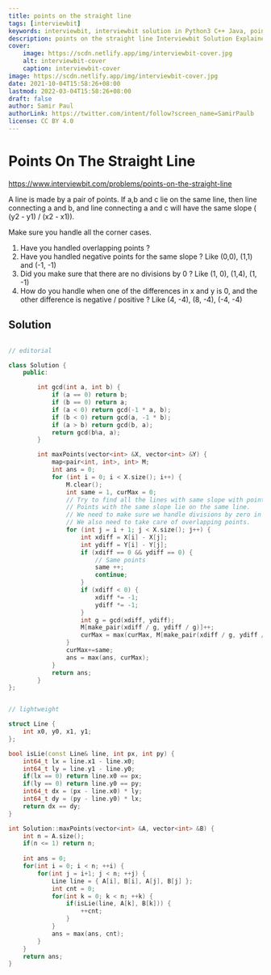 ```yaml
---
title: points on the straight line
tags: [interviewbit]
keywords: interviewbit, interviewbit solution in Python3 C++ Java, points on the straight line solution
description: points on the straight line Interviewbit Solution Explained
cover:
    image: https://scdn.netlify.app/img/interviewbit-cover.jpg
    alt: interviewbit-cover
    caption: interviewbit-cover
image: https://scdn.netlify.app/img/interviewbit-cover.jpg
date: 2021-10-04T15:58:26+08:00
lastmod: 2022-03-04T15:58:26+08:00
draft: false
author: Samir Paul
authorLink: https://twitter.com/intent/follow?screen_name=SamirPaulb
license: CC BY 4.0
---
```


# Points On The Straight Line

https://www.interviewbit.com/problems/points-on-the-straight-line



A line is made by a pair of points. 
If a,b and c lie on the same line, then line connecting a and b, and line connecting a and c will have the same slope ( (y2 - y1) / (x2 - x1)).

Make sure you handle all the corner cases.

1) Have you handled overlapping points ? 
2) Have you handled negative points for the same slope ? Like (0,0), (1,1) and (-1, -1)
3) Did you make sure that there are no divisions by 0 ? Like (1, 0), (1,4), (1, -1) 
4) How do you handle when one of the differences in x and y is 0, and the other difference is negative / positive ? Like (4, -4), (8, -4), (-4, -4)


## Solution

```cpp

// editorial

class Solution {
    public:

        int gcd(int a, int b) {
            if (a == 0) return b;
            if (b == 0) return a;
            if (a < 0) return gcd(-1 * a, b);
            if (b < 0) return gcd(a, -1 * b);
            if (a > b) return gcd(b, a);
            return gcd(b%a, a);
        }

        int maxPoints(vector<int> &X, vector<int> &Y) {
            map<pair<int, int>, int> M;
            int ans = 0;
            for (int i = 0; i < X.size(); i++) {
                M.clear();
                int same = 1, curMax = 0;
                // Try to find all the lines with same slope with points[i] as one end. 
                // Points with the same slope lie on the same line. 
                // We need to make sure we handle divisions by zero in cases like these. 
                // We also need to take care of overlapping points. 
                for (int j = i + 1; j < X.size(); j++) {
                    int xdiff = X[i] - X[j];
                    int ydiff = Y[i] - Y[j];
                    if (xdiff == 0 && ydiff == 0) {
                        // Same points 
                        same ++;
                        continue;
                    }
                    if (xdiff < 0) {
                        xdiff *= -1; 
                        ydiff *= -1;
                    }
                    int g = gcd(xdiff, ydiff);
                    M[make_pair(xdiff / g, ydiff / g)]++; 
                    curMax = max(curMax, M[make_pair(xdiff / g, ydiff / g)]);
                }
                curMax+=same;
                ans = max(ans, curMax);
            }
            return ans;
        }
};


// lightweight

struct Line {
    int x0, y0, x1, y1;
};

bool isLie(const Line& line, int px, int py) {
    int64_t lx = line.x1 - line.x0;
    int64_t ly = line.y1 - line.y0;
    if(lx == 0) return line.x0 == px;
    if(ly == 0) return line.y0 == py;
    int64_t dx = (px - line.x0) * ly;
    int64_t dy = (py - line.y0) * lx;
    return dx == dy;
}

int Solution::maxPoints(vector<int> &A, vector<int> &B) {
    int n = A.size();
    if(n <= 1) return n;
    
    int ans = 0;
    for(int i = 0; i < n; ++i) {
        for(int j = i+1; j < n; ++j) {
            Line line = { A[i], B[i], A[j], B[j] };
            int cnt = 0;
            for(int k = 0; k < n; ++k) {
                if(isLie(line, A[k], B[k])) {
                    ++cnt;
                }
            }
            ans = max(ans, cnt);
        }
    }
    return ans;
}

```